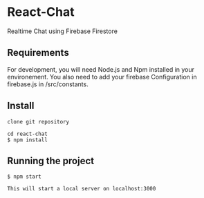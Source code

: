 # React-Chat

Realtime Chat using Firebase Firestore

## Requirements

For development, you will need Node.js and Npm installed in your environement.
You also need to add your firebase Configuration in firebase.js in /src/constants.


## Install
    clone git repository

    cd react-chat
    $ npm install

## Running the project

    $ npm start

    This will start a local server on localhost:3000
    
